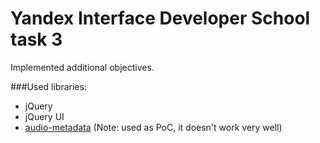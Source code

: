 # Yandex Interface Developer School task 3

Implemented additional objectives.

###Used libraries:

* jQuery
* jQuery UI
* [audio-metadata](https://www.npmjs.com/package/audio-metadata) (Note: used as PoC, it doesn't work very well)
